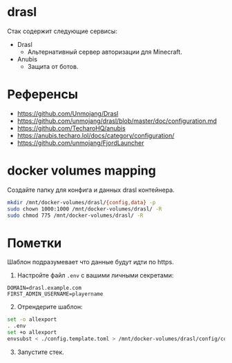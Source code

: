 # drasl

Стак содержит следующие сервисы:
  - Drasl
    - Альтернативный сервер авторизации для Minecraft.
  - Anubis
    - Защита от ботов.

# Референсы

- https://github.com/Unmojang/Drasl
- https://github.com/unmojang/drasl/blob/master/doc/configuration.md
- https://github.com/TecharoHQ/anubis
- https://anubis.techaro.lol/docs/category/configuration/
- https://github.com/unmojang/FjordLauncher

# docker volumes mapping

Создайте папку для конфига и данных drasl контейнера.

```bash
mkdir /mnt/docker-volumes/drasl/{config,data} -p
sudo chown 1000:1000 /mnt/docker-volumes/drasl/ -R
sudo chmod 775 /mnt/docker-volumes/drasl/ -R
```

# Пометки

Шаблон подразумевает что данные будут идти по https.

1. Настройте файл `.env` с вашими личными секретами:

```env
DOMAIN=drasl.example.com
FIRST_ADMIN_USERNAME=playername
```

2. Отрендерите шаблон:

```bash
set -o allexport
. .env
set +o allexport
envsubst < ./config.template.toml > /mnt/docker-volumes/drasl/config/config.toml
```

3. Запустите стек.